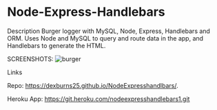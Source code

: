 # Node-Express-Handlebars


Description
Burger logger with MySQL, Node, Express, Handlebars and ORM. Uses Node and MySQL to query and route data in the app, and Handlebars to generate the HTML.




SCREENSHOTS:
![burger](https://user-images.githubusercontent.com/71415601/104663551-3be95880-569b-11eb-8052-ad872a8b0c01.jpg)











Links



Repo:
https://dexburns25.github.io/NodeExpresshandlbars/.





Heroku
App: https://git.heroku.com/nodeexpresshandlebars1.git
